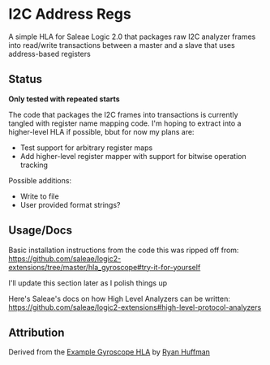 # I2C Address Regs

A simple HLA for Saleae Logic 2.0 that packages raw I2C analyzer frames into read/write transactions between a master and a slave that uses address-based registers

## Status

**Only tested with repeated starts**

The code that packages the I2C frames into transactions is currently tangled with register name mapping code. I'm hoping to extract into a higher-level HLA if possible, bbut for now my plans are:

* Test support for arbitrary register maps
* Add higher-level register mapper with support for bitwise operation tracking

Possible additions:
* Write to file
* User provided format strings?

## Usage/Docs
Basic installation instructions from the code this was ripped off from:
https://github.com/saleae/logic2-extensions/tree/master/hla_gyroscope#try-it-for-yourself

I'll update this section later as I polish things up

Here's Saleae's docs on how High Level Analyzers can be written:
https://github.com/saleae/logic2-extensions#high-level-protocol-analyzers
## Attribution
Derived from the [Example Gyroscope HLA](https://github.com/saleae/logic2-extensions/tree/master/hla_gyroscope) by [Ryan Huffman](https://github.com/huffman)
